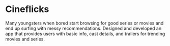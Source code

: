 # Cineflicks
Many youngsters when bored start browsing for good series or movies and end up surfing with messy recommendations.   Designed and developed an app that provides users with basic info, cast details, and trailers for trending movies and series.
